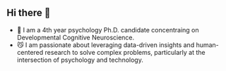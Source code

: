 ## Hi there 👋
- 🧠 I am a 4th year psychology Ph.D. candidate concentraing on Developmental Cognitive Neuroscience.
- 😼 I am passionate about leveraging data-driven insights and human-centered research to solve complex problems, particularly at the intersection of psychology and technology.

<!--
**yx-boba/yx-boba** is a ✨ _special_ ✨ repository because its `README.md` (this file) appears on your GitHub profile.

Here are some ideas to get you started:

- 🔭 I’m currently working on ...
- 🌱 I’m currently learning ...
- 👯 I’m looking to collaborate on ...
- 🤔 I’m looking for help with ...
- 💬 Ask me about ...
- 📫 How to reach me: ...
- 😄 Pronouns: ...
- ⚡ Fun fact: ...
-->
